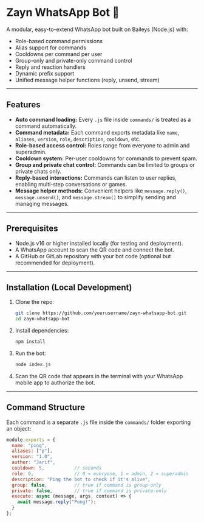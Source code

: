 # Zayn WhatsApp Bot 🤖

A modular, easy-to-extend WhatsApp bot built on Baileys (Node.js) with:

- Role-based command permissions  
- Alias support for commands  
- Cooldowns per command per user  
- Group-only and private-only command control  
- Reply and reaction handlers  
- Dynamic prefix support  
- Unified message helper functions (reply, unsend, stream)  

---

## Features

- **Auto command loading:** Every `.js` file inside `commands/` is treated as a command automatically.  
- **Command metadata:** Each command exports metadata like `name`, `aliases`, `version`, `role`, `description`, `cooldown`, etc.  
- **Role-based access control:** Roles range from everyone to admin and superadmin.  
- **Cooldown system:** Per-user cooldowns for commands to prevent spam.  
- **Group and private chat control:** Commands can be limited to groups or private chats only.  
- **Reply-based interactions:** Commands can listen to user replies, enabling multi-step conversations or games.  
- **Message helper methods:** Convenient helpers like `message.reply()`, `message.unsend()`, and `message.stream()` to simplify sending and managing messages.

---

## Prerequisites

- Node.js v16 or higher installed locally (for testing and deployment).  
- A WhatsApp account to scan the QR code and connect the bot.  
- A GitHub or GitLab repository with your bot code (optional but recommended for deployment).

---

## Installation (Local Development)

1. Clone the repo:

    ```bash
    git clone https://github.com/yourusername/zayn-whatsapp-bot.git
    cd zayn-whatsapp-bot
    ```

2. Install dependencies:

    ```bash
    npm install
    ```

3. Run the bot:

    ```bash
    node index.js
    ```

4. Scan the QR code that appears in the terminal with your WhatsApp mobile app to authorize the bot.

---

## Command Structure

Each command is a separate `.js` file inside the `commands/` folder exporting an object:

```js
module.exports = {
  name: "ping",
  aliases: ["p"],
  version: "1.0",
  author: "Jarif",
  cooldown: 5,           // seconds
  role: 0,               // 0 = everyone, 1 = admin, 2 = superadmin
  description: "Ping the bot to check if it's alive",
  group: false,          // true if command is group-only
  private: false,        // true if command is private-only
  execute: async (message, args, context) => {
    await message.reply("Pong!");
  }
};
